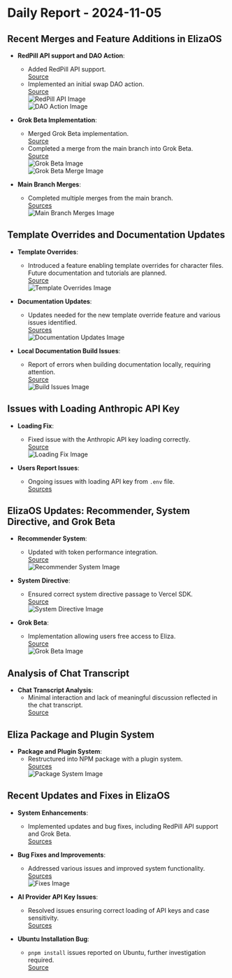 # Daily Report - 2024-11-05

## Recent Merges and Feature Additions in ElizaOS

- **RedPill API support and DAO Action**:

  - Added RedPill API support.  
    [Source](https://github.com/elizaOS/eliza/commit/cae6a5cbe4e00a12268c12a4f1d26bd6a1c10317)
  - Implemented an initial swap DAO action.  
     [Source](https://github.com/elizaOS/eliza/commit/5fe429a2886ae440442ccd14d4355821721dc576)  
    ![RedPill API Image](https://opengraph.githubassets.com/1/elizaOS/eliza/commit/cae6a5cbe4e00a12268c12a4f1d26bd6a1c10317)  
    ![DAO Action Image](https://opengraph.githubassets.com/1/elizaOS/eliza/commit/5fe429a2886ae440442ccd14d4355821721dc576)

- **Grok Beta Implementation**:

  - Merged Grok Beta implementation.  
    [Source](https://github.com/elizaOS/eliza/commit/39ce28ec165616f806c0492066250292e227d850)
  - Completed a merge from the main branch into Grok Beta.  
     [Source](https://github.com/elizaOS/eliza/commit/6853b43f5f7c3ebd43ec5d63ea78e196b87479bf)  
    ![Grok Beta Image](https://opengraph.githubassets.com/1/elizaOS/eliza/commit/39ce28ec165616f806c0492066250292e227d850)  
    ![Grok Beta Merge Image](https://opengraph.githubassets.com/1/elizaOS/eliza/commit/6853b43f5f7c3ebd43ec5d63ea78e196b87479bf)

- **Main Branch Merges**:
  - Completed multiple merges from the main branch.  
    [Sources](https://github.com/elizaOS/eliza/commit/52467d6a78585d1b5c50b07f8f8b252665eff375)  
    ![Main Branch Merges Image](https://opengraph.githubassets.com/1/elizaOS/eliza/commit/52467d6a78585d1b5c50b07f8f8b252665eff375)

## Template Overrides and Documentation Updates

- **Template Overrides**:

  - Introduced a feature enabling template overrides for character files. Future documentation and tutorials are planned.  
    [Source](https://github.com/elizaOS/eliza/pull/207)  
    ![Template Overrides Image](https://opengraph.githubassets.com/1/elizaOS/eliza/pull/207)

- **Documentation Updates**:

  - Updates needed for the new template override feature and various issues identified.  
    [Sources](https://github.com/elizaOS/eliza/issues/201)  
    ![Documentation Updates Image](https://github.com/opengraph.githubassets.com/elizaOS/eliza/issues/201)

- **Local Documentation Build Issues**:
  - Report of errors when building documentation locally, requiring attention.  
    [Source](https://github.com/elizaOS/eliza/issues/202)  
    ![Build Issues Image](https://github.com/user-attachments/assets/3256a453-1e69-446c-8eac-d2afc5709e91)

## Issues with Loading Anthropic API Key

- **Loading Fix**:

  - Fixed issue with the Anthropic API key loading correctly.  
    [Source](https://github.com/elizaOS/eliza/commit/84d5b10e9e9611997110c143dc964a2e27fbc209)  
    ![Loading Fix Image](https://opengraph.githubassets.com/1/elizaOS/eliza/commit/84d5b10e9e9611997110c143dc964a2e27fbc209)

- **Users Report Issues**:
  - Ongoing issues with loading API key from `.env` file.  
    [Sources](https://github.com/elizaOS/eliza/issues/213)

## ElizaOS Updates: Recommender, System Directive, and Grok Beta

- **Recommender System**:

  - Updated with token performance integration.  
    [Source](https://github.com/elizaOS/eliza/commit/0b167441086fe5c09a250fba1685ef522a6b6691)  
    ![Recommender System Image](https://opengraph.githubassets.com/1/elizaOS/eliza/commit/0b167441086fe5c09a250fba1685ef522a6b6691)

- **System Directive**:

  - Ensured correct system directive passage to Vercel SDK.  
    [Source](https://github.com/elizaOS/eliza/issues/217)  
    ![System Directive Image](https://opengraph.githubassets.com/1/elizaOS/eliza/issues/217)

- **Grok Beta**:
  - Implementation allowing users free access to Eliza.  
    [Source](https://github.com/elizaOS/eliza/pull/216)  
    ![Grok Beta Image](https://opengraph.githubassets.com/1/elizaOS/eliza/pull/216)

## Analysis of Chat Transcript

- **Chat Transcript Analysis**:
  - Minimal interaction and lack of meaningful discussion reflected in the chat transcript.  
    [Source](https://discord.com/channels/1253563208833433701/1326603270893867064)

## Eliza Package and Plugin System

- **Package and Plugin System**:
  - Restructured into NPM package with a plugin system.  
    [Sources](https://github.com/elizaOS/eliza/commit/04c9bacef95e832a8f30345f089804be71910119)  
    ![Package System Image](https://opengraph.githubassets.com/1/elizaOS/eliza/commit/04c9bacef95e832a8f30345f089804be71910119)

## Recent Updates and Fixes in ElizaOS

- **System Enhancements**:

  - Implemented updates and bug fixes, including RedPill API support and Grok Beta.  
    [Sources](https://github.com/elizaOS/eliza/commit/cae6a5cbe4e00a12268c12a4f1d26bd6a1c10317)

- **Bug Fixes and Improvements**:

  - Addressed various issues and improved system functionality.  
    [Sources](https://github.com/elizaOS/eliza/issues/201)  
    ![Fixes Image](https://opengraph.githubassets.com/1/elizaOS/eliza/issues/201)

- **AI Provider API Key Issues**:

  - Resolved issues ensuring correct loading of API keys and case sensitivity.  
    [Sources](https://github.com/elizaOS/eliza/issues/210)

- **Ubuntu Installation Bug**:
  - `pnpm install` issues reported on Ubuntu, further investigation required.  
    [Source](https://github.com/elizaOS/eliza/issues/215)
